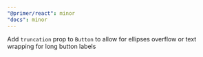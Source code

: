 ```yaml
---
"@primer/react": minor
"docs": minor
---
```


Add `truncation` prop to `Button` to allow for ellipses overflow or text wrapping for long button labels
